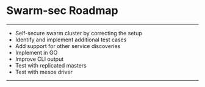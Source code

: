# Swarm-sec Roadmap

---

* Self-secure swarm cluster by correcting the setup
* Identify and implement additional test cases
* Add support for other service discoveries
* Implement in GO
* Improve CLI output
* Test with replicated masters
* Test with mesos driver

---
